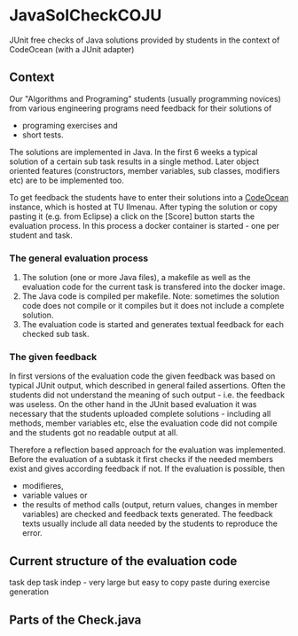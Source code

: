 # JavaSolCheckCOJU
JUnit free checks of Java solutions provided by students in the context of CodeOcean (with a JUnit adapter)

## Context
Our "Algorithms and Programing" students (usually programming novices) from various engineering programs need feedback for their solutions of
  - programing exercises and
  - short tests.

The solutions are implemented in Java.
In the first 6 weeks a typical solution of a certain sub task results in a single method.
Later object oriented features (constructors, member variables, sub classes, modifiers etc) are to be implemented too.

To get feedback the students have to enter their solutions into a [CodeOcean](https://github.com/openHPI/codeocean) instance, which is hosted at TU Ilmenau.
After typing the solution or copy pasting it (e.g. from Eclipse) a click on the [Score] button starts the evaluation process. 
In this process a docker container is started - one per student and task.

### The general evaluation process
1. The solution (one or more Java files), a makefile as well as the evaluation code for the current task is transfered into the docker image.
2. The Java code is compiled per makefile. Note: sometimes the solution code does not compile or it compiles but it does not include a complete solution.
3. The evaluation code is started and generates textual feedback for each checked sub task. 

### The given feedback
In first versions of the evaluation code the given feedback was based on typical JUnit output, which described in general failed assertions.
Often the students did not understand the meaning of such output - i.e. the feedback was useless. 
On the other hand in the JUnit based evaluation it was necessary that the students uploaded complete solutions - including all methods, member variables etc, 
else the evaluation code did not compile and the students got no readable output at all.

Therefore a reflection based approach for the evaluation was implemented. 
Before the evaluation of a subtask it first checks if the needed members exist and gives according feedback if not.
If the evaluation is possible, then 
  - modifieres,
  - variable values or
  - the results of method calls (output, return values, changes in member variables)
are checked and feedback texts generated.
The feedback texts usually include all data needed by the students to reproduce the error.

## Current structure of the evaluation code
task dep
task indep - very large but easy to copy paste during exercise generation

## Parts of the Check.java
